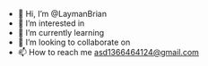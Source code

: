 - 👋 Hi, I’m @LaymanBrian
- 👀 I’m interested in 
- 🌱 I’m currently learning 
- 💞️ I’m looking to collaborate on 
- 📫 How to reach me asd1366464124@gmail.com

<!---
LaymanBrian/LaymanBrian is a ✨ special ✨ repository because its `README.md` (this file) appears on your GitHub profile.
You can click the Preview link to take a look at your changes.
--->

